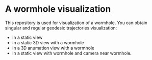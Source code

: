# A wormhole visualization
This repository is used for visualization of a wormhole. You can obtain singular and regular geodesic trajectories visualization:
- in a static view
- in a static 3D view with a wormhole
- in a 3D anumation view with a wormhole
- in a static view with wormhole and camera near wormhole.